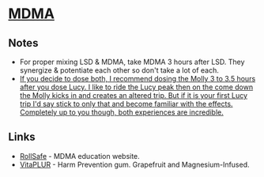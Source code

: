 # [MDMA](https://psychonautwiki.org/wiki/MDMA)

## Notes

- For proper mixing LSD & MDMA, take MDMA 3 hours after LSD. They synergize & potentiate each other so don't take a lot of each.
- [If you decide to dose both, I recommend dosing the Molly 3 to 3.5 hours after you dose Lucy. I like to ride the Lucy peak then on the come down the Molly kicks in and creates an altered trip. But if it is your first Lucy trip I'd say stick to only that and become familiar with the effects. Completely up to you though, both experiences are incredible.](https://www.reddit.com/r/LSD/comments/bntg7c/_/en8y59a/?context=1)

## Links

- [RollSafe](https://rollsafe.org/) - MDMA education website.
- [VitaPLUR](http://www.vitaplur.io/) - Harm Prevention gum. Grapefruit and Magnesium-Infused.
